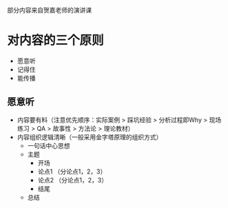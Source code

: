 部分内容来自贺嘉老师的演讲课

# 对内容的三个原则
* 愿意听
* 记得住
* 能传播


## 愿意听
* 内容要有料（注意优先顺序：实际案例 > 踩坑经验 > 分析过程即Why > 现场练习 > QA > 故事性 > 方法论 > 理论教材）
* 内容组织逻辑清晰（一般采用金字塔原理的组织方式）
   * 一句话中心思想
   * 主题
      * 开场
      * 论点1 （分论点1，2，3）
      * 论点2 （分论点1，2，3）
      * 结尾
   * 总结
